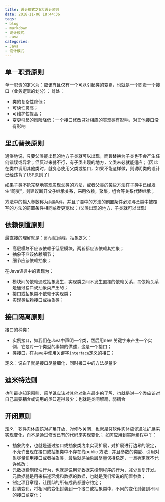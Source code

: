 ```yaml
---
title: 设计模式之6大设计原则
date: 2018-11-06 18:44:36
tags:
- blog
- markdown
- 设计模式
- Java
categories:
- Java
- 设计模式 
---
```


## 单一职责原则

单一职责的定义为：应该有且仅有一个可以引起类的变更，也就是一个职责一个接口（业务逻辑的划分）；
好处：

- 类的复杂性降低；
- 可读性提高；
- 可维护性提高；
- 变更引起的风险降低；一个接口修改只对相应的实现类有影响，对其他接口没有影响

<!--more-->

## 里氏替换原则

通俗地说，只要父类能出现的地方子类就可以出现，而且替换为子类也不会产生任何错误或异常；但反过来就不行，有子类出现的地方，父类未必就能适应；（因此在类中调用其他类时，就务必使用父类或接口，如果不能这样做，则说明类的设计已经违背了LSP原则了）

如果子类不能完整地实现实现父类的方法，或者父类的某些方法在子类中已经发生“畸变”，则建议断开父子继承关系，采用依赖，聚集，组合等关系代替继承；

方法中的输入参数称为`前置条件`，并且子类中的方法的前置条件必须与父类中被覆写的方法的前置条件相同或者更宽松；（父类出现的地方，子类就可以出现）

## 依赖倒置原则

最直接的理解就是：`面向接口编程`，抽象定义：

- 高层模块不应该依赖于低层模块，两者都应该依赖其抽象；
- 抽象不应该依赖细节；
- 细节应该依赖抽象；

在Java语言中的表现为：

- 模块间的依赖通过抽象发生，实现类之间不发生直接的依赖关系，其依赖关系是通过接口或抽象类产生的；
- 接口或抽象类不依赖于实现类；
- 实现类依赖接口或抽象类；

## 接口隔离原则

接口的种类：

- 实例接口，如我们在Java中声明一个类，然后用new 关键字来产生一个实例，它是对一个类型的事物的供述，这是一个接口；
- 类接口，在Java中使用关键字`interface`定义的接口；

定义：说白了就是接口尽量细化，同时接口中的方法尽量少

## 迪米特法则

也叫最少知识原则，简单说应该对其他对象有最少的了解，也就是说一个类应该对自己需要耦合或调用的类知道得最少；也就是类间解耦，弱耦合

## 开闭原则

定义：软件实体应该对扩展开放，对修改关闭，也就是说软件实体应该通过扩展来实现变化，而不是通过修改已有的代码来实现变化；
如何应用到实际编程中？：

- 抽象约束，也就是通过接口或抽象类约束实现扩展，对扩展进行边界的限定，不允许出现在接口或抽象类中不存在的public 方法；并且参数的类型、引用对象尽量使用接口或者抽象类，最后就是抽象层尽量保持稳定，一旦确定就不允许修改；
- 元数据控制模块行为，也就是说用元数据来控制程序的行为，减少重复开发。元数据就是用来描述环境和数据的数据，也就是我们常说的配置参数；
- 制定项目章程，让团队的所有成员都遵守约定；
- 封装变化，将相同的变化封装到一个接口或抽象类中，不同的变化封装到不同的接口或变化；